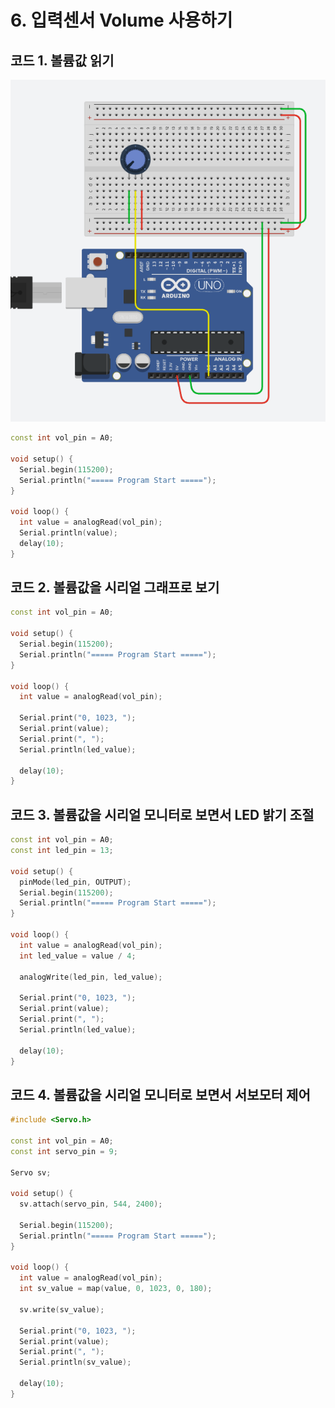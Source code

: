 # 6. 입력센서 Volume 사용하기

## 코드 1. 볼륨값 읽기

![빵판에 볼륨 연결](../img/ard-volume.png)

```cpp title="volumeSerial.ino" linenums="1" hl_lines="9"
const int vol_pin = A0;

void setup() {
  Serial.begin(115200);
  Serial.println("===== Program Start =====");
}

void loop() {
  int value = analogRead(vol_pin);
  Serial.println(value);
  delay(10);
}
```


## 코드 2. 볼륨값을 시리얼 그래프로 보기

```cpp title="volumeGraph.ino" linenums="1" hl_lines="11-14"
const int vol_pin = A0;

void setup() {
  Serial.begin(115200);
  Serial.println("===== Program Start =====");
}

void loop() {
  int value = analogRead(vol_pin);
  
  Serial.print("0, 1023, ");
  Serial.print(value);
  Serial.print(", ");
  Serial.println(led_value);
  
  delay(10);
}
```


## 코드 3. 볼륨값을 시리얼 모니터로 보면서 LED 밝기 조절

```cpp title="volumeLed.ino" linenums="1" hl_lines="12"
const int vol_pin = A0;
const int led_pin = 13;

void setup() {
  pinMode(led_pin, OUTPUT);
  Serial.begin(115200);
  Serial.println("===== Program Start =====");
}

void loop() {
  int value = analogRead(vol_pin);
  int led_value = value / 4;
  
  analogWrite(led_pin, led_value);
  
  Serial.print("0, 1023, ");
  Serial.print(value);
  Serial.print(", ");
  Serial.println(led_value);
  
  delay(10);
}
```


## 코드 4. 볼륨값을 시리얼 모니터로 보면서 서보모터 제어

```cpp title="volumeServo.ino" linenums="1" hl_lines="17"
#include <Servo.h>

const int vol_pin = A0;
const int servo_pin = 9;

Servo sv;

void setup() {
  sv.attach(servo_pin, 544, 2400);

  Serial.begin(115200);
  Serial.println("===== Program Start =====");
}

void loop() {
  int value = analogRead(vol_pin);
  int sv_value = map(value, 0, 1023, 0, 180);
  
  sv.write(sv_value);
  
  Serial.print("0, 1023, ");
  Serial.print(value);
  Serial.print(", ");
  Serial.println(sv_value);
  
  delay(10);
}
```
